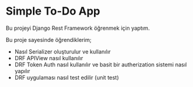 # Simple To-Do App

Bu projeyi Django Rest Framework öğrenmek için yaptım. 

Bu proje sayesinde öğrendiklerim;
- Nasıl Serializer oluşturulur ve kullanılır
- DRF APIView nasıl kullanılır
- DRF Token Auth nasıl kullanılır ve basit bir autherization sistemi nasıl yapılır
- DRF uygulaması nasıl test edilir (unit test)

